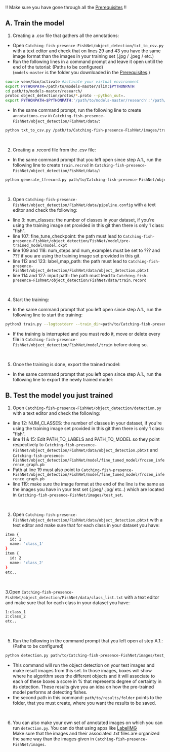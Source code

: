 !! Make sure you have gone through all the <a href='Prerequisites.md'>Prerequisites</a> !!<br>

## A. Train the model

1. Creating a .csv file that gathers all the annotations: <br>
- Open `Catching-fish-presence-FishNet/object_detection/txt_to_csv.py` with a text editor and check that on lines 29 and 43 you have the same image format than the images in your training set (.jpg / .jpeg / etc.)
- Run the following lines in a command prompt and leave it open untill the end of the tutorial: (Paths to be configured)<br>
(`models-master` is the folder you downloaded in the <a href='Prerequisites.md'>Prerequisites</a>.)
```bash
source venv/bin/activate #activate your virtual environment
export PYTHONPATH=/path/to/models-master/slim:$PYTHONPATH
cd path/to/models-master/research/
protoc object_detection/protos/*.proto --python_out=.
export PYTHONPATH=$PYTHONPATH:'/path/to/models-master/research':'/path/to/models-master/research/slim'
```
- In the same command prompt, run the following line to create `annotations.csv` in `Catching-fish-presence-FishNet/object_detection/FishNet/data/`:
```bash
python txt_to_csv.py /path/to/Catching-fish-presence-FishNet/images/training_set path/to/Catching-fish-presence-FishNet/object_detection/FishNet/data/annotations.csv
```
<br>

2. Creating a .record file from the .csv file:
- In the same command prompt that you left open since step A.1., run the following line to create `train.recrod` in `Catching-fish-presence-FishNet/object_detection/FishNet/data/`:
```bash
python generate_tfrecord.py path/to/Catching-fish-presence-FishNet/object_detection/FishNet/data/annotations.csv path/to/Catching-fish-presence-FishNet/object_detection/FishNet/data/train.record
```
<br>

3. Open `Catching-fish-presence-FishNet/object_detection/FishNet/data/pipeline.config` with a text editor and check the following:
- line 3: num_classes: the number of classes in your dataset, if you're using the training image set provided in this git then there is only 1 class: "fish".
- line 107: fine_tune_checkpoint: the path must lead to `Catching-fish-presence-FishNet/object_detection/FishNet/model/pre-trained_model/model.ckpt`
- line 109 and 118: num_steps and num_examples must be set to ??? and ??? if you are using the training image set provided in this git.
- line 112 and 123: label_map_path: the path must lead to `Catching-fish-presence-FishNet/object_detection/FishNet/data/object_detection.pbtxt`
- line 114 and 127: input path: the path must lead to `Catching-fish-presence-FishNet/object_detection/FishNet/data/train.record`
<br>

4. Start the training:
- In the same command prompt that you left open since step A.1., run the following line to start the training:
```bash
python3 train.py --logtostderr --train_dir=path/to/Catching-fish-presence-FishNet/object_detection/FishNet/model/train --pipeline_config_path=path/to/Catching-fish-presence-FishNet/object_detection/FishNet/data/pipeline.config
```
- If the training is interrupted and you must redo it, move or delete every file in `Catching-fish-presence-FishNet/object_detection/FishNet/model/train` before doing so.
<br>

5. Once the training is done, export the trained model:
- In the same command prompt that you left open since step A.1., run the following line to export the newly trained model:

## B. Test the model you just trained

1. Open `Catching-fish-presence-FishNet/object_detection/detection.py` with a text editor and check the following:
- line 12: NUM_CLASSES: the number of classes in your dataset, if you're using the training image set provided in this git then there is only 1 class: "fish".
- line 11 & 15: Edit PATH_TO_LABELS and PATH_TO_MODEL so they point respectively to `Catching-fish-presence-FishNet/object_detection/FishNet/data/object_detection.pbtxt` and `Catching-fish-presence-FishNet/object_detection/FishNet/model/fine_tuned_model/frozen_inference_graph.pb`
- Path at line 19 must also point to `Catching-fish-presence-FishNet/object_detection/FishNet/model/fine_tuned_model/frozen_inference_graph.pb`
- line 119: make sure the image format at the end of the line is the same as the images you have in your test set (.jpeg/ .jpg/ etc..) which are located in `Catching-fish-presence-FishNet/images/test_set`.
<br>

2. Open `Catching-fish-presence-FishNet/object_detection/FishNet/data/object_detection.pbtxt` with a text editor and make sure that for each class in your dataset you have:
````bash
item {
  id: 1
  name: 'class_1'
}
item {
  id: 2
  name: 'class_2'
}
etc..
````
<br>

3.Open `Catching-fish-presence-FishNet/object_detection/FishNet/data/class_list.txt` with a text editor and make sure that for each class in your dataset you have:
```bash
1:class_1
2:class_2
etc..
```
<br>

5. Run the following in the command prompt that you left open at step A.1.: (Paths to be configured)
```bash
python detection.py path/to/Catching-fish-presence-FishNet/images/test_set path/to/results/folder path/to/Catching-fish-presence-FishNet/object_detection/data/class_list.txt
```
- This command will run the object detection on your test images and make result images from this set. In those images, boxes will show where he algorithm sees the different objects and it will associate to each of these boxes a score in % that represents degree of certainty in its detection. These results give you an idea on how the pre-trained model performs at detecting fishes.
- the second path in this command: `path/to/results/folder` points to the folder, that you must create, where you want the results to be saved.
<br>

6. You can also make your own set of annotated images on which you can run `detection.py`. You can do that using apps like <a href='https://github.com/tzutalin/labelImg'>LabelIMG</a> <br>
Make sure that the images and their associated .txt files are organized the same way than the images given in `Catching-fish-presence-FishNet/images`.
